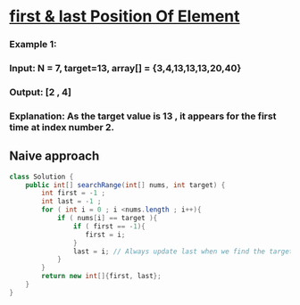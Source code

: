 # [first & last Position Of Element](https://leetcode.com/problems/find-first-and-last-position-of-element-in-sorted-array/) 

### Example 1:
### Input: N = 7, target=13, array[] = {3,4,13,13,13,20,40}
### Output: [2 , 4]
### Explanation: As the target value is 13 , it appears for the first time at index number 2.

## Naive approach 
```java
class Solution {
    public int[] searchRange(int[] nums, int target) {
        int first = -1 ;
        int last = -1 ;
        for ( int i = 0 ; i <nums.length ; i++){
            if ( nums[i] == target ){
                if ( first == -1){
                   first = i;
                }
                last = i; // Always update last when we find the target
            }
        }
        return new int[]{first, last};
    }
}

```
